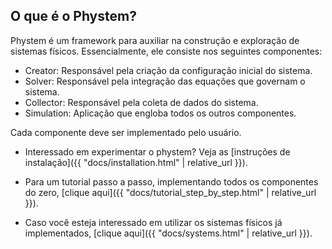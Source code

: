 ---
---

## O que é o Phystem?
Phystem é um framework para auxiliar na construção e exploração de sistemas físicos. Essencialmente, ele consiste nos seguintes componentes:

- Creator: Responsável pela criação da configuração inicial do sistema.
- Solver: Responsável pela integração das equações que governam o sistema.
- Collector: Responsável pela coleta de dados do sistema.
- Simulation: Aplicação que engloba todos os outros componentes.

Cada componente deve ser implementado pelo usuário. 

- Interessado em experimentar o phystem? Veja as [instruções de instalação]({{ "docs/installation.html" | relative_url }}).

- Para um tutorial passo a passo, implementando todos
os componentes do zero, [clique aqui]({{ "docs/tutorial_step_by_step.html" | relative_url }}).

- Caso você esteja interessado em utilizar os sistemas físicos já implementados, [clique aqui]({{ "docs/systems.html" | relative_url }}).
